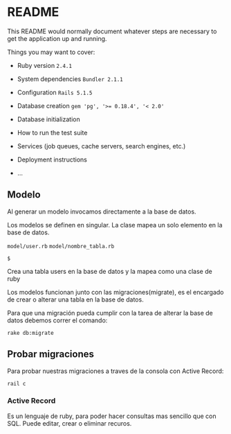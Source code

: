 # README

This README would normally document whatever steps are necessary to get the
application up and running.

Things you may want to cover:

* Ruby version
  `2.4.1`
* System dependencies
  `Bundler 2.1.1`
* Configuration
  `Rails 5.1.5`
* Database creation
  `gem 'pg', '>= 0.18.4', '< 2.0'`
* Database initialization

* How to run the test suite

* Services (job queues, cache servers, search engines, etc.)

* Deployment instructions

* ...


## Modelo

Al generar un modelo invocamos directamente a la base de datos.

Los modelos se definen en singular. La clase mapea un solo elemento en la base de datos.

`model/user.rb`
`model/nombre_tabla.rb`

`$`

Crea una tabla users en la base de datos y la mapea como una clase de ruby

Los modelos funcionan junto con las migraciones(migrate), es el encargado de crear o alterar una tabla en la base de datos.

Para que una migración pueda cumplir con la tarea de alterar la base de datos debemos correr el comando:

`rake db:migrate`

## Probar migraciones

Para probar nuestras migraciones a traves de la consola con Active Record:

`rail c`

### Active Record

Es un lenguaje de ruby, para poder hacer consultas mas sencillo que con SQL. Puede editar, crear o eliminar recuros.
